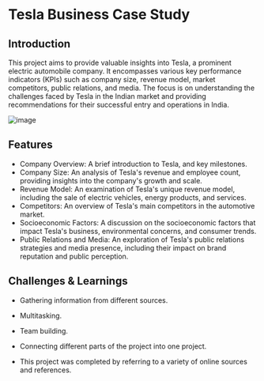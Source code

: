 # Tesla Business Case Study
## Introduction
This project aims to provide valuable insights into Tesla, a prominent electric automobile company. It encompasses various key performance indicators (KPIs) such as company size, revenue model, market competitors, public relations, and media. The focus is on understanding the challenges faced by Tesla in the Indian market and providing recommendations for their successful entry and operations in India.

![image](https://github.com/SyedShoeb149/Tesla-Business-Case-Study/assets/112200757/bd570f34-ac31-4128-a159-e04a577699c6)

## Features 

* Company Overview: A brief introduction to Tesla, and key milestones.
* Company Size: An analysis of Tesla's revenue and employee count, providing insights into the company's growth and scale.
* Revenue Model: An examination of Tesla's unique revenue model, including the sale of electric vehicles, energy products, and services.
* Competitors: An overview of Tesla's main competitors in the automotive market.
* Socioeconomic Factors: A discussion on the socioeconomic factors that impact Tesla's business, environmental concerns, and consumer trends.
* Public Relations and Media: An exploration of Tesla's public relations strategies and media presence, including their impact on brand reputation and public perception.

## Challenges & Learnings
* Gathering information from different sources.
* Multitasking.
* Team building.
* Connecting different parts of the project into one project.

* This project was completed by referring to a variety of online sources and references.





